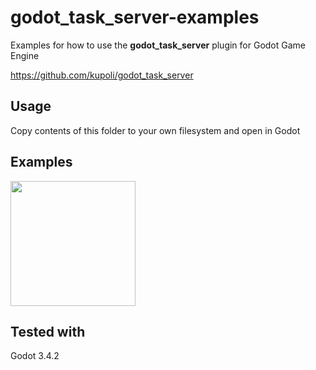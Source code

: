 # godot_task_server-examples

Examples for how to use the **godot_task_server** plugin for Godot Game Engine

https://github.com/kupoli/godot_task_server

## Usage
Copy contents of this folder to your own filesystem and open in Godot


## Examples

<img src="https://github.com/kupoli/godot_task_server-examples/blob/main/examples/Renderer/screenshot.jpg" width="200">

## Tested with
Godot 3.4.2

